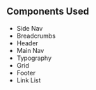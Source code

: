 
## Components Used

- Side Nav
- Breadcrumbs
- Header
- Main Nav
- Typography
- Grid
- Footer
- Link List



